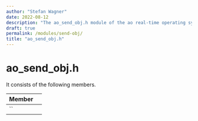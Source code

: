 ```yaml
---
author: "Stefan Wagner"
date: 2022-08-12
description: "The ao_send_obj.h module of the ao real-time operating system."
draft: true
permalink: /modules/send-obj/
title: "ao_send_obj.h"
---
```


# ao_send_obj.h

It consists of the following members.

| Member | |
|--------|-|
| `` | |

